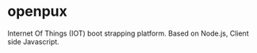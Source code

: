 openpux
=======

Internet Of Things (IOT) boot strapping platform. Based on Node.js, Client side Javascript. 
